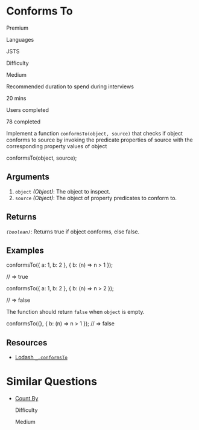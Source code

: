 # Conforms To

Premium

Languages

JSTS

Difficulty

Medium

Recommended duration to spend during interviews

20 mins

Users completed

78 completed

Implement a function `conformsTo(object, source)` that checks if object conforms to source by invoking the predicate properties of source with the corresponding property values of object

conformsTo(object, source);

## Arguments

1. `object` _(Object)_: The object to inspect.
2. `source` _(Object)_: The object of property predicates to conform to.

## Returns

_`(boolean)`_: Returns true if object conforms, else false.

## Examples

conformsTo({ a: 1, b: 2 }, { b: (n) => n > 1 });

// => true

conformsTo({ a: 1, b: 2 }, { b: (n) => n > 2 });

// => false

The function should return `false` when `object` is empty.

conformsTo({}, { b: (n) => n > 1 }); // => false

## Resources

- [Lodash `_.conformsTo`](https://lodash.com/docs/#conformsTo)

# Similar Questions

- [Count By](https://www.greatfrontend.com/questions/javascript/count-by)
    
    Difficulty
    
    Medium